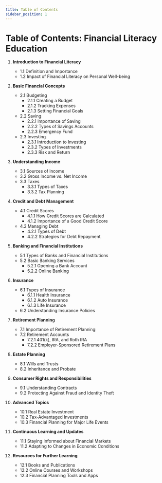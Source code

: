 ```yaml
---
title: Table of Contents
sidebar_position: 1
---
```


# Table of Contents: Financial Literacy Education

1. **Introduction to Financial Literacy**
   - 1.1 Definition and Importance
   - 1.2 Impact of Financial Literacy on Personal Well-being

2. **Basic Financial Concepts**
   - 2.1 Budgeting
       - 2.1.1 Creating a Budget
       - 2.1.2 Tracking Expenses
       - 2.1.3 Setting Financial Goals
   - 2.2 Saving
       - 2.2.1 Importance of Saving
       - 2.2.2 Types of Savings Accounts
       - 2.2.3 Emergency Fund
   - 2.3 Investing
       - 2.3.1 Introduction to Investing
       - 2.3.2 Types of Investments
       - 2.3.3 Risk and Return

3. **Understanding Income**
   - 3.1 Sources of Income
   - 3.2 Gross Income vs. Net Income
   - 3.3 Taxes
       - 3.3.1 Types of Taxes
       - 3.3.2 Tax Planning

4. **Credit and Debt Management**
   - 4.1 Credit Scores
       - 4.1.1 How Credit Scores are Calculated
       - 4.1.2 Importance of a Good Credit Score
   - 4.2 Managing Debt
       - 4.2.1 Types of Debt
       - 4.2.2 Strategies for Debt Repayment

5. **Banking and Financial Institutions**
   - 5.1 Types of Banks and Financial Institutions
   - 5.2 Basic Banking Services
       - 5.2.1 Opening a Bank Account
       - 5.2.2 Online Banking

6. **Insurance**
   - 6.1 Types of Insurance
       - 6.1.1 Health Insurance
       - 6.1.2 Auto Insurance
       - 6.1.3 Life Insurance
   - 6.2 Understanding Insurance Policies

7. **Retirement Planning**
   - 7.1 Importance of Retirement Planning
   - 7.2 Retirement Accounts
       - 7.2.1 401(k), IRA, and Roth IRA
       - 7.2.2 Employer-Sponsored Retirement Plans

8. **Estate Planning**
   - 8.1 Wills and Trusts
   - 8.2 Inheritance and Probate

9. **Consumer Rights and Responsibilities**
   - 9.1 Understanding Contracts
   - 9.2 Protecting Against Fraud and Identity Theft

10. **Advanced Topics**
    - 10.1 Real Estate Investment
    - 10.2 Tax-Advantaged Investments
    - 10.3 Financial Planning for Major Life Events

11. **Continuous Learning and Updates**
    - 11.1 Staying Informed about Financial Markets
    - 11.2 Adapting to Changes in Economic Conditions

12. **Resources for Further Learning**
    - 12.1 Books and Publications
    - 12.2 Online Courses and Workshops
    - 12.3 Financial Planning Tools and Apps
